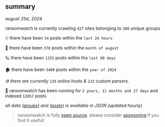 
## summary
_august 31st, 2024_

ransomwatch is currently crawling `427` sites belonging to `208` unique groups

⏲ there have been `34` posts within the `last 24 hours`

🦈 there have been `378` posts within the `month of august`

🪐 there have been `1255` posts within the `last 90 days`

🏚 there have been `3400` posts within the `year of 2024`

_⚙️ there are currently `126` online hosts & `132` custom parsers._

🦕 ransomwatch has been running for `2 years, 11 months and 27 days` and indexed `12857` posts

_all data  [(groups)](http://ransomwhat.telemetry.ltd/groups) and [(posts)](http://ransomwhat.telemetry.ltd/posts) is available in JSON (updated hourly)_

> ransomwatch is fully [open source](https://github.com/joshhighet/ransomwatch#ransomwatch--). please consider [sponsoring](https://github.com/sponsors/joshhighet) if you find it useful!
